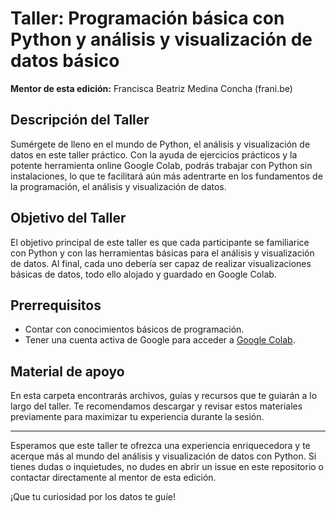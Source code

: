 # Taller: Programación básica con Python y análisis y visualización de datos básico

**Mentor de esta edición:** Francisca Beatriz Medina Concha (frani.be)

## Descripción del Taller
Sumérgete de lleno en el mundo de Python, el análisis y visualización de datos en este taller práctico. Con la ayuda de ejercicios prácticos y la potente herramienta online Google Colab, podrás trabajar con Python sin instalaciones, lo que te facilitará aún más adentrarte en los fundamentos de la programación, el análisis y visualización de datos.

## Objetivo del Taller
El objetivo principal de este taller es que cada participante se familiarice con Python y con las herramientas básicas para el análisis y visualización de datos. Al final, cada uno debería ser capaz de realizar visualizaciones básicas de datos, todo ello alojado y guardado en Google Colab.

## Prerrequisitos
- Contar con conocimientos básicos de programación.
- Tener una cuenta activa de Google para acceder a [Google Colab](https://colab.research.google.com/).

## Material de apoyo
En esta carpeta encontrarás archivos, guías y recursos que te guiarán a lo largo del taller. Te recomendamos descargar y revisar estos materiales previamente para maximizar tu experiencia durante la sesión.

---

Esperamos que este taller te ofrezca una experiencia enriquecedora y te acerque más al mundo del análisis y visualización de datos con Python. Si tienes dudas o inquietudes, no dudes en abrir un issue en este repositorio o contactar directamente al mentor de esta edición.

¡Que tu curiosidad por los datos te guíe!
